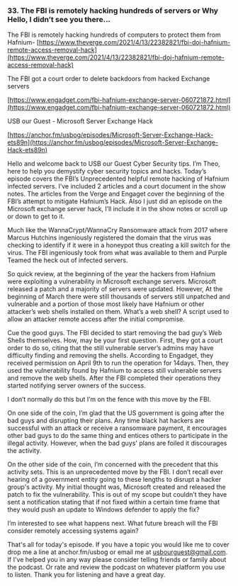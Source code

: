 ### 33. The FBI is remotely hacking hundreds of servers or Why Hello, I didn’t see you there...

The FBI is remotely hacking hundreds of computers to protect them from Hafnium- [https://www.theverge.com/2021/4/13/22382821/fbi-doj-hafnium-remote-access-removal-hack](https://www.theverge.com/2021/4/13/22382821/fbi-doj-hafnium-remote-access-removal-hack)

The FBI got a court order to delete backdoors from hacked Exchange servers

[https://www.engadget.com/fbi-hafnium-exchange-server-060721872.html](https://www.engadget.com/fbi-hafnium-exchange-server-060721872.html)

  

USB our Guest - Microsoft Server Exchange Hack

[https://anchor.fm/usbog/episodes/Microsoft-Server-Exchange-Hack-ets89n](https://anchor.fm/usbog/episodes/Microsoft-Server-Exchange-Hack-ets89n) 

  

Hello and welcome back to USB our Guest Cyber Security tips. I’m Theo, here to help you demystify cyber security topics and hacks. Today’s episode covers the FBI’s Unprecedented helpful remote hacking of Hafnium infected servers. I’ve included 2 articles and a court document in the show notes. The articles from the Verge and Engaget cover the beginning of the FBI’s attempt to mitigate Hafnium’s Hack. Also I just did an episode on the Microsoft exchange server hack, I’ll include it in the show notes or scroll up or down to get to it. 

Much like the WannaCrypt/WannaCry Ransomware attack from 2017 where Marcus Hutchins ingeniously registered the domain that the virus was checking to identify if it were in a honeypot thus creating a kill switch for the virus. The FBI ingeniously took from what was available to them and Purple Teamed the heck out of infected servers.

So quick review, at the beginning of the year the hackers from Hafnium were exploiting a vulnerability in Microsoft exchange servers. Microsoft released a patch and a majority of servers were updated. However, At the beginning of March there were still thousands of servers still unpatched and vulnerable and a portion of those most likely have Hafnium or other attacker’s web shells installed on them. What’s a web shell? A script used to allow an attacker remote access after the initial compromise. 

Cue the good guys. The FBI decided to start removing the bad guy’s Web Shells themselves. How, may be your first question. First, they got a court order to do so, citing that the still vulnerable server’s admins may have difficulty finding and removing the shells. According to Engadget, they received permission on April 9th to run the operation for 14days. Then, they used the vulnerability found by Hafnium to access still vulnerable servers and remove the web shells. After the FBI completed their operations they started notifying server owners of the success. 

I don’t normally do this but I’m on the fence with this move by the FBI. 

On one side of the coin, I’m glad that the US government is going after the bad guys and disrupting their plans. Any time black hat hackers are successful with an attack or receive a ransomware payment, it encourages other bad guys to do the same thing and entices others to participate in the illegal activity. However, when the bad guys' plans are foiled it discourages the activity.

On the other side of the coin, I’m concerned with the precedent that this activity sets. This is an unprecedented move by the FBI. I don’t recall ever hearing of a government entity going to these lengths to disrupt a hacker group's activity. My initial thought was, Microsoft created and released the patch to fix the vulnerability. This is out of my scope but couldn’t they have sent a notification stating that if not fixed within a certain time frame that they would push an update to Windows defender to apply the fix? 

I’m interested to see what happens next. What future breach will the FBI consider remotely accessing systems again?

That's all for today's episode. If you have a topic you would like me to cover drop me a line at anchor.fm/usbog or email me at usbourguest@gmail.com. If I've helped you in any way please consider telling friends or family about the podcast. Or rate and review the podcast on whatever platform you use to listen. Thank you for listening and have a great day.